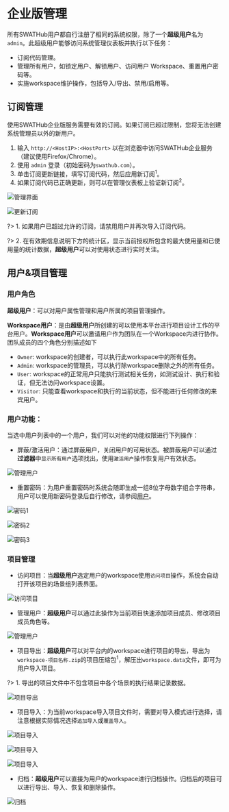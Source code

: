 企业版管理
===

所有SWATHub用户都自行注册了相同的系统权限，除了一个**超级用户**名为 `admin`。此超级用户能够访问系统管理仪表板并执行以下任务：

* 订阅代码管理。
* 管理所有用户，如锁定用户、解锁用户、访问用户 Workspace、重置用户密码等。
* 实施workspace维护操作，包括导入/导出、禁用/启用等。


订阅管理
---

使用SWATHub企业版服务需要有效的订阅。如果订阅已超过限制，您将无法创建系统管理员以外的新用户。

1. 输入 `http://<HostIP>:<HostPort>` 以在浏览器中访问SWATHub企业服务（建议使用Firefox/Chrome）。
2. 使用 `admin` 登录（初始密码为`swathub.com`）。
3. 单击订阅更新链接，填写订阅代码，然后应用新订阅<sup>1</sup>。
4. 如果订阅代码已正确更新，则可以在管理仪表板上验证新订阅<sup>2</sup>。

![管理界面](../assets/img/manual-enterprise-01.png)

![更新订阅](../assets/img/manual-enterprise-01-1.png)

?> 1. 如果用户已超过允许的订阅，请禁用用户并再次导入订阅代码。

?> 2. 在有效期信息说明下方的统计区，显示当前授权所包含的最大使用量和已使用量的统计数据，**超级用户**可以对使用状态进行实时关注。

用户&项目管理
---

### 用户角色

**超级用户**：可以对用户属性管理和用户所属的项目管理操作。

**Workspace用户**：是由**超级用户**所创建的可以使用本平台进行项目设计工作的平台用户。**Workspace用户**可以邀请用户作为团队在一个Workspace内进行协作。团队成员的四个角色分别描述如下

* `Owner`: workspace的创建者，可以执行此workspace中的所有任务。
* `Admin`: workspace的管理员，可以执行除workspace删除之外的所有任务。
* `User`: workspace的正常用户只能执行测试相关任务，如测试设计、执行和验证，但无法访问workspace设置。
* `Visitor`: 只能查看workspace和执行的当前状态，但不能进行任何修改的来宾用户。

### 用户功能：

当选中用户列表中的一个用户，我们可以对他的功能权限进行下列操作：

* 屏蔽/激活用户：通过屏蔽用户，关闭用户的可用状态。被屏蔽用户可以通过**过滤器**中`显示所有用户`选项找出，使用`激活用户`操作恢复用户有效状态。

![管理用户](../assets/img/manual-enterprise-03.png)

* 重置密码：为用户重置密码时系统会随即生成一组8位字母数字组合字符串，用户可以使用新密码登录后自行修改，请参阅[用户](design_user.md)。

![密码1](../assets/img/manual-enterprise-04.png)

![密码2](../assets/img/manual-enterprise-05.png)

![密码3](../assets/img/manual-enterprise-06.png)

### 项目管理

* 访问项目：当**超级用户**选定用户的workspace使用`访问项目`操作，系统会自动打开该项目的场景组列表界面。

![访问项目](../assets/img/manual-enterprise-10.png)

* 管理用户：**超级用户**可以通过此操作为当前项目快速添加项目成员、修改项目成员角色等。

![管理用户](../assets/img/manual-enterprise-11.png)

* 项目导出：**超级用户**可以对平台内的workspace进行项目的导出，导出为 `workspace-项目名称.zip`的项目压缩包<sup>1</sup>，解压出`workspace.data`文件，即可为用户导入项目。

?> 1. 导出的项目文件中不包含项目中各个场景的执行结果记录数据。

![项目导出](../assets/img/manual-enterprise-12.png)

* 项目导入：为当前workspace导入项目文件时，需要对导入模式进行选择，请注意根据实际情况选择`追加导入`或`覆盖导入`。

![项目导入](../assets/img/manual-enterprise-08.png)

![项目导入](../assets/img/manual-enterprise-09.png)

![项目导入](../assets/img/manual-enterprise-13.png)

* 归档：**超级用户**可以直接为用户的workspace进行归档操作。归档后的项目可以进行导出、导入、恢复和删除操作。

![归档](../assets/img/manual-enterprise-14.png)
